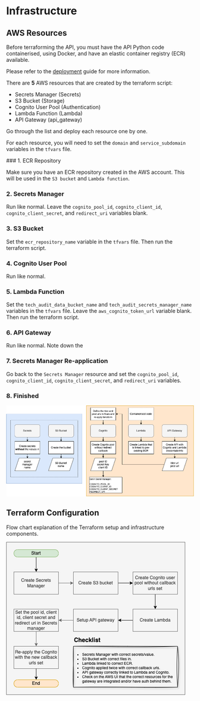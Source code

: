 # Infrastructure

## AWS Resources

Before terraforming the API, you must have the API Python code containerised, using Docker, and have an elastic container registry (ECR) available.

Please refer to the [deployment](deployment.md) guide for more information.

There are **5** AWS resources that are created by the terraform script:

- Secrets Manager (Secrets)
- S3 Bucket (Storage)
- Cognito User Pool (Authentication)
- Lambda Function (Lambda)
- API Gateway (api_gateway)

Go through the list and deploy each resource one by one.

For each resource, you will need to set the `domain` and `service_subdomain` variables in the `tfvars` file.

### 1. ECR Repository

Make sure you have an ECR repository created in the AWS account. This will be used in the `S3 bucket` and `Lambda function`.

### 2. Secrets Manager

Run like normal. Leave the `cognito_pool_id`, `cognito_client_id`, `cognito_client_secret`, and `redirect_uri` variables blank. 

### 3. S3 Bucket

Set the `ecr_repository_name` variable in the `tfvars` file. Then run the terraform script.

### 4. Cognito User Pool

Run like normal.

### 5. Lambda Function

Set the `tech_audit_data_bucket_name` and `tech_audit_secrets_manager_name` variables in the `tfvars` file. Leave the `aws_cognito_token_url` variable blank. Then run the terraform script.

### 6. API Gateway

Run like normal. Note down the 

### 7. Secrets Manager Re-application

Go back to the `Secrets Manager` resource and set the `cognito_pool_id`, `cognito_client_id`, `cognito_client_secret`, and `redirect_uri` variables.

### 8. Finished

![AWS Resources](assets/explanation.png)

## Terraform Configuration

Flow chart explanation of the Terraform setup and infrastructure components.

![Infrastructure Diagram](assets/creation_flow.png)

